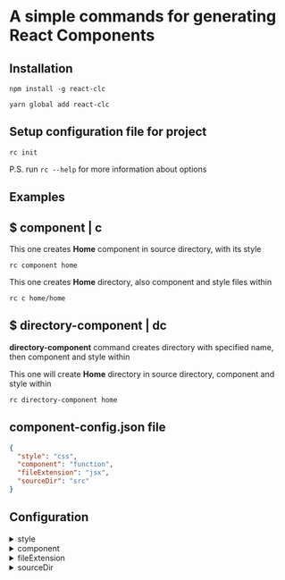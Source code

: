 # A simple commands for generating React Components

## Installation

```shell
npm install -g react-clc
```

```shell
yarn global add react-clc
```

## Setup configuration file for project

```shell
rc init
```

P.S. run `rc --help` for more information about options

## Examples

## $ component | c

This one creates **Home** component in source directory, with its style

```shell
rc component home
```

This one creates **Home** directory, also component and style files within

```shell
rc c home/home
```

## $ directory-component | dc

**directory-component** command creates directory with specified name, then component and style within

This one will create **Home** directory in source directory, component and style within

```shell
rc directory-component home
```

## component-config.json file

```json
{
  "style": "css",
  "component": "function",
  "fileExtension": "jsx",
  "sourceDir": "src"
}
```

## Configuration

<details>
    <summary>style</summary>
    Types

    - "css"
    - "scss"
    - "less"
    - "sass"
    - false (for no style file)

</details>

<details>
    <summary>component</summary>
    Types

    - "function"
    - "class"

</details>

<details>
    <summary>fileExtension</summary>
    Types

    - "js"
    - "jsx"
    - "tsx"

</details>

<details>
    <summary>sourceDir</summary>
    Folder Path (string)

    - src
    - src/components

</details>
